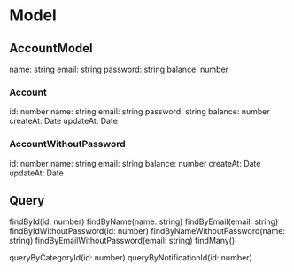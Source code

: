 # Model

## AccountModel
name: string
email: string
password: string
balance: number

### Account
id: number
name: string
email: string
password: string
balance: number
createAt: Date
updateAt: Date

### AccountWithoutPassword
id: number
name: string
email: string
balance: number
createAt: Date
updateAt: Date

## Query

findById(id: number)
findByName(name: string)
findByEmail(email: string)
findByIdWithoutPassword(id: number)
findByNameWithoutPassword(name: string)
findByEmailWithoutPassword(email: string)
findMany()

queryByCategoryId(id: number)
queryByNotificationId(id: number)